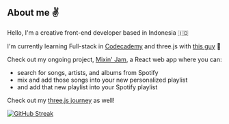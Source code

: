 ## About me :v:

Hello, I'm a creative front-end developer based in Indonesia :indonesia:

I'm currently learning Full-stack in [Codecademy](https://www.codecademy.com/career-journey/full-stack-engineer) and three.js with [this guy](https://github.com/brunosimon) 🌱

Check out my ongoing project, [Mixin' Jam](https://izamghali.github.io/mixin-jam/), a React web app where you can:
- search for songs, artists, and albums from Spotify
- mix and add those songs into your new personalized playlist
- and add that new playlist into your Spotify playlist

Check out my [three.js journey](https://izamghali.github.io/threejs-practice/) as well!

[![GitHub Streak](https://github-readme-streak-stats.herokuapp.com?user=izamghali&theme=transparent&fire=6FEBDE&ring=EB8604&currStreakNum=6FEBDE&sideNums=EBEBEB&dates=EBEBEB&sideLabels=EBEBEB&currStreakLabel=EB8604)](https://git.io/streak-stats)

<!--
**izamghali/izamghali** is a ✨ _special_ ✨ repository because its `README.md` (this file) appears on your GitHub profile.

Here are some ideas to get you started:

- 🔭 I’m currently working on ...
- 🌱 I’m currently learning ...
- 👯 I’m looking to collaborate on ...
- 🤔 I’m looking for help with ...
- 💬 Ask me about ...
- 📫 How to reach me: ...
- 😄 Pronouns: ...
- ⚡ Fun fact: ...
-->
